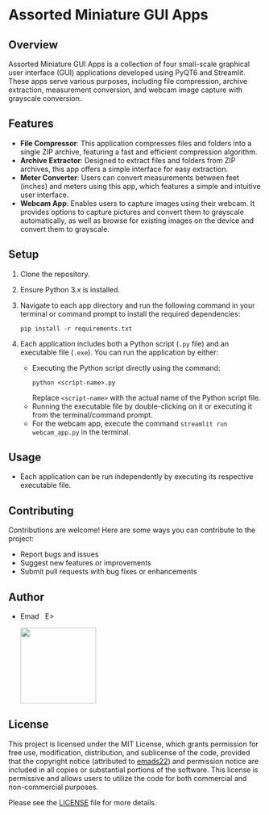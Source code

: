 # Assorted Miniature GUI Apps

## Overview
Assorted Miniature GUI Apps is a collection of four small-scale graphical user interface (GUI) applications developed using PyQT6 and Streamlit. These apps serve various purposes, including file compression, archive extraction, measurement conversion, and webcam image capture with grayscale conversion.

## Features
- **File Compressor**: This application compresses files and folders into a single ZIP archive, featuring a fast and efficient compression algorithm.
- **Archive Extractor**: Designed to extract files and folders from ZIP archives, this app offers a simple interface for easy extraction.
- **Meter Converter**: Users can convert measurements between feet (inches) and meters using this app, which features a simple and intuitive user interface.
- **Webcam App**: Enables users to capture images using their webcam. It provides options to capture pictures and convert them to grayscale automatically, as well as browse for existing images on the device and convert them to grayscale.

## Setup
1. Clone the repository.
2. Ensure Python 3.x is installed.
3. Navigate to each app directory and run the following command in your terminal or command prompt to install the required dependencies:

   ```
   pip install -r requirements.txt
   ```

4. Each application includes both a Python script (`.py` file) and an executable file (`.exe`). You can run the application by either:
   - Executing the Python script directly using the command:
     ```
     python <script-name>.py
     ```
     Replace `<script-name>` with the actual name of the Python script file.
   - Running the executable file by double-clicking on it or executing it from the terminal/command prompt.
   - For the webcam app, execute the command `streamlit run webcam_app.py` in the terminal.

## Usage
- Each application can be run independently by executing its respective executable file.

## Contributing
Contributions are welcome! Here are some ways you can contribute to the project:
- Report bugs and issues
- Suggest new features or improvements
- Submit pull requests with bug fixes or enhancements

## Author
- Emad &nbsp; E>
  
  [<img src="https://img.shields.io/badge/GitHub-Profile-blue?logo=github" width="150">](https://github.com/emads22)

## License
This project is licensed under the MIT License, which grants permission for free use, modification, distribution, and sublicense of the code, provided that the copyright notice (attributed to [emads22](https://github.com/emads22)) and permission notice are included in all copies or substantial portions of the software. This license is permissive and allows users to utilize the code for both commercial and non-commercial purposes.

Please see the [LICENSE](LICENSE) file for more details.